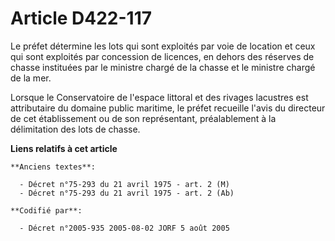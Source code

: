 # Article D422-117

Le préfet détermine les lots qui sont exploités par voie de location et ceux qui sont exploités par concession de licences,
en dehors des réserves de chasse instituées par le ministre chargé de la chasse et le ministre chargé de la mer.

Lorsque le Conservatoire de l'espace littoral et des rivages lacustres est attributaire du domaine public maritime, le préfet
recueille l'avis du directeur de cet établissement ou de son représentant, préalablement à la délimitation des lots de
chasse.

**Liens relatifs à cet article**

	**Anciens textes**:

	  - Décret n°75-293 du 21 avril 1975 - art. 2 (M)
	  - Décret n°75-293 du 21 avril 1975 - art. 2 (Ab)

	**Codifié par**:

	  - Décret n°2005-935 2005-08-02 JORF 5 août 2005
